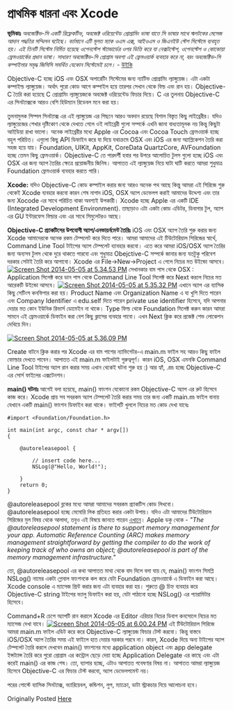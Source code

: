# প্রাথমিক ধারনা এবং Xcode

**ভূমিকাঃ** _অবজেক্টিভ-সি একটি রিফ্লেকটিভ, অবজেক্ট ওরিয়েন্টেড প্রোগ্রামিং ভাষা যাতে সি ভাষার সাথে স্মলটকের মেসেজ আদান পদ্ধতির সম্মিলন ঘটেছে। বর্তমানে এটি মূলত ম্যাক ওএস এক্স, আইওএস ও জিএনইউ স্টেপ সিস্টেমে ব্যবহৃত হয়। এই তিনটি সিস্টেম নির্মিত হয়েছে ওপেনস্টেপ স্ট্যান্ডার্ডের ওপর ভিত্তি করে যা নেক্সটস্টেপ, ওপেনস্টেপ ও কোকোয়া ফ্রেমওয়ার্কের প্রধান ভাষা। সাধারণ অবজেক্টিভ-সি প্রোগ্রাম অবশ্য এই ফ্রেমওয়ার্ক ব্যবহার করে না, বরং অবজেক্টিভ-সি কম্পাইলার সমৃদ্ধ জিসিসি সমর্থিত যেকোন সিস্টেমেই চলে।_ - [উইকি](http://bn.wikipedia.org/wiki/%E0%A6%85%E0%A6%AC%E0%A6%9C%E0%A7%87%E0%A6%95%E0%A7%8D%E0%A6%9F%E0%A6%BF%E0%A6%AD_%E0%A6%B8%E0%A6%BF)

Objective-C হচ্ছে iOS এবং OSX অপারেটিং সিস্টেমের জন্য ন্যাটিভ প্রোগ্রামিং ল্যাঙ্গুয়েজ। এটা একটা কম্পাইল্ড ল্যাঙ্গুয়েজ। অর্থাৎ পুরো কোড আগে কম্পাইল হয়ে তারপর সেখান থেকে বিল্ড এবং রান হয়। Objective-C তৈরি করা হয়েছে C প্রোগ্রামিং ল্যাঙ্গুয়েজকে অবজেক্ট ওরিয়েন্টেড ফিচার দিয়ে। C এর তুলনায় Objective-C এর সিনট্যাক্সকে আরও বেশি হিউম্যান রিডেবল মনে করা হয়।

তুলনামুলক সিম্পল সিনট্যাক্স এর এই ল্যাঙ্গুয়েজ এর পিছনে আরও অবদান রয়েছে বিশাল বিস্তৃত কিছু লাইব্রেরীর। যদিও ল্যাঙ্গুয়েজের শেখার দৃষ্টিকোণ থেকে দেখতে গেলে ওই লাইব্রেরী গুলো সম্পর্কে এখনি জানা বাধ্যতামূলক নয় কিন্তু কিছুটা আইডিয়া রাখা ভালো। অনেক লাইব্রেরীর মধ্যে Apple এর Cocoa এবং Cocoa Touch ফ্রেমওয়ার্ক হচ্ছে বহুল পরিচিত। এগুলো কিছু API ডিফাইন করে যা দিয়ে যথাক্রমে OSX এবং iOS এর জন্য অ্যাপ্লিকেশন তৈরি করা সহজ হয়ে যায়। Foundation, UIKit, AppKit, CoreData QuartzCore, AVFoundation হচ্ছে তেমন কিছু ফ্রেমওয়ার্ক। Objective-C তে পারদর্শী হবার পর উপরে আলোচিত টুলস গুলো হচ্ছে iOS এবং OSX এর জন্য অ্যাপ তৈরির ক্ষেত্রে প্রয়োজনীয় জিনিষ। আপাতত এই ল্যাঙ্গুয়েজ নিয়ে ঘাটা ঘাটি করতে আমরা শুধুমাত্র Foundation ফ্রেমওয়ার্ক ব্যবহার করতে পারি।

**Xcode:** যদিও Objective-C কোড কম্পাইল করার জন্য আরও অনেক পথ আছে কিন্তু আমরা এই সিরিজে শুরু থেকেই Xcode ব্যবহার করবো কারন শেষ নাগাদ iOS, OSX অ্যাপ ডেভেলপ করাই আমাদের উদ্দেশ্য এবং তার জন্য Xocode এর সাথে পরিচিত থাকা অবশ্যই উপকারী। Xcode হচ্ছে Apple এর একটি IDE \(Integrated Development Environment\). তাছাড়াও এটা একটা কোড এডিটর, ডিবাগার টুল, অ্যাপ এর GU ইন্টারফেস বিল্ডার এবং এর সাথে সিমুলেটরও আছে।

**Objective-C প্র্যাকটিসের উপযোগী অ্যাপ/এনভায়র্নমেন্ট তৈরিঃ** iOS এবং OSX অ্যাপ তৈরি শুরু করার জন্য Xcode আমাদেরকে অনেক রকম টেম্পলেট করে দিতে পারে। আমরা আমাদের এই টিউটোরিয়াল সিরিজের স্বার্থে, Command Line Tool টাইপের অ্যাপ টেম্পলেট ব্যাবহার করবো। এতে করে আমরা iOS/OSX অ্যাপ তৈরির জন্য অন্যসব টুলস থেকে দুরে থাকতে পারবো এবং শুধুমাত্র Obejctive-C সম্পর্কে জানার জন্য যতটুকু পরিবেশ দরকার সেটাই তৈরি করে আগাবো। Xcode এর File-&gt;New-&gt;Project এ গেলে নিচের মত উইন্ডো আসবে। [![Screen Shot 2014-05-05 at 5.34.53 PM](http://nuhil.files.wordpress.com/2014/05/screen-shot-2014-05-05-at-5-34-53-pm.png?w=460)](http://nuhil.files.wordpress.com/2014/05/screen-shot-2014-05-05-at-5-34-53-pm.png) সেখানকার বাম পাস থেকে OSX : Application সিলেক্ট করে ডান পাস থেকে Command Line Tool সিলেক্ট করে Next করলে নিচের মত আরেকটি উইন্ডো আসবে। [![Screen Shot 2014-05-05 at 5.35.32 PM](http://nuhil.files.wordpress.com/2014/05/screen-shot-2014-05-05-at-5-35-32-pm.png?w=460)](http://nuhil.files.wordpress.com/2014/05/screen-shot-2014-05-05-at-5-35-32-pm.png) এখানে অ্যাপ এর ব্যাসিক কিছু সেটিংস কনফিগার করা হয়। Product Name এবং Organization Name এ যা খুশি দিতে পারেন এবং Company Identifier এ edu.self দিতে পারেন private use identifier হিসেবে, যদি আপনার দেয়ার মত কোন ইউনিক রিভার্স ডোমেইন না থাকে। Type ফিল্ড থেকে Foundation সিলেক্ট করুন কারন আমরা সামনে এই ফ্রেমওয়ার্কে ডিফাইন করা বেশ কিছু ক্লাসের ব্যবহার পাবো। এখন Next ক্লিক করে প্রজেক্ট শেভ লোকেশন দেখিয়ে দিন।

[![Screen Shot 2014-05-05 at 5.36.09 PM](http://nuhil.files.wordpress.com/2014/05/screen-shot-2014-05-05-at-5-36-09-pm.png?w=460)](http://nuhil.files.wordpress.com/2014/05/screen-shot-2014-05-05-at-5-36-09-pm.png)

Create বাটনে ক্লিক করার পর Xcode এর বাম পাশের ন্যাভিগেটর-এ main.m ফাইল সহ আরও কিছু ফাইল ফোল্ডার দেখতে পাবেন। আপাতত এই main.m ফাইলটাই গুরুত্বপূর্ণ। কারন iOS, OSX এমনকি Command Line Tool টাইপের অ্যাপ রান করার সময় এখান থেকেই ঘটনা শুরু হয় :\) আর হ্যাঁ, .m হচ্ছে Objective-C এর সোর্স ফাইলের এক্সটেনশন।

**main\(\) ঘটনাঃ** আগেই বলা হয়েছে, main\(\) ফাংশন যেকোনো রকম Objective-C অ্যাপ এর রুট হিসেবে কাজ করে। Xcode প্রায় সব সবরকম অ্যাপ টেম্পলেট তৈরি করার সময় তার জন্য একটি main.m ফাইল বানায় যেখানে একটি main\(\) ফাংশন ডিফাইন করা থাকে। ফাইলটি খুললে নিচের মত কোড দেখা যাবেঃ

```text
#import <Foundation/Foundation.h>

int main(int argc, const char * argv[])
{

    @autoreleasepool {

        // insert code here...
        NSLog(@"Hello, World!");

    }
    return 0;
}
```

@autoreleasepool ব্লকের মধ্যে আমরা আমাদের সবরকম প্র্যাকটিস কোড লিখবো। @autoreleasepool হচ্ছে মেমোরি লিক প্রতিহত করার একটা উপায়। যদিও এটা আমাদের টিউটোরিয়াল সিরিজের মুল বিষয় থেকে আলাদা, তবুও এই বিষয়ে জানতে পারেন [এখানে](https://developer.apple.com/library/ios/documentation/Cocoa/Conceptual/MemoryMgmt/Articles/mmAutoreleasePools.html)। Apple ডকু থেকে - _"The @autoreleasepool statement is there to support memory management for your app. Automatic Reference Counting \(ARC\) makes memory management straightforward by getting the compiler to do the work of keeping track of who owns an object; @autoreleasepool is part of the memory management infrastructure."_

তো, @autoreleasepool এর কথা আপাতত মাথা থেকে বাদ দিলে বলা যায় যে, main\(\) ফাংশন সিমপ্লি NSLog\(\) নামের একটা গ্লোবাল ফাংশনকে কল করে যেটা Foundation ফ্রেমওয়ার্কে এ ডিফাইন করা আছে। Xcode console এ ম্যাসেজ প্রিন্ট করার জন্য এটা ব্যবহার করা হয়। শুরুতে @ চিহ্ন ব্যবহার করে Objective-C string টাইপের ভ্যালু ডিফাইন করা হয়, যেটা পাঠানো হচ্ছে NSLog\(\) এর প্যারামিটার হিসেবে।

Command+R চেপে অ্যাপটি রান করালে Xcode এর Editor এরিয়ার নিচের ডিবাগ কনসোলে নিচের মত ম্যাসেজ দেখা যাবে। [![Screen Shot 2014-05-05 at 6.00.24 PM](http://nuhil.files.wordpress.com/2014/05/screen-shot-2014-05-05-at-6-00-24-pm.png?w=460)](http://nuhil.files.wordpress.com/2014/05/screen-shot-2014-05-05-at-6-00-24-pm.png) এই টিউটোরিয়াল সিরিজে আমরা main.m ফাইল এডিট করে করে Objective-C ল্যাঙ্গুয়েজ ফিচার টেস্ট করবো। কিন্তু বাস্তবে iOS/OSX অ্যাপ তৈরির সময় এই ফাইলে হাত দেয়ার দরকার পরবে না। কারন, Xcode দিয়ে অন্য টাইপের অ্যাপ টেম্পলেট তৈরি করলে দেখবেন main\(\) ফাংশনের মধ্যে application object এবং app delegate ইন্সট্যান্স তৈরি করে পুরো প্রোগ্রাম এর কন্ট্রোল ছেড়ে দেয়া হচ্ছে Application Delegate এর কাছে এবং এটা করেই main\(\) এর কাজ শেষ। তো, ব্যাপার হচ্ছে, এটাও আপাতত গবেষণার বিষয় না। আপাতত আমরা ল্যাঙ্গুয়েজ হিসেবে Objective-C এর ফিচার টেস্ট করবো, অ্যাপ ডেভেলপমেন্ট নয়।

পরের পোস্টে ব্যাসিক সিনট্যাক্স, ভ্যারিয়েবল, কন্ডিশন, লুপ, ম্যাক্রো, ডাটা স্ট্রাকচার নিয়ে আলোচনা হবে।

Originally Posted [Here](http://nuhil.net/2014/05/05/১ঃ-objective-c-প্রাথমিক-ধারনা-এবং-xcode/)

